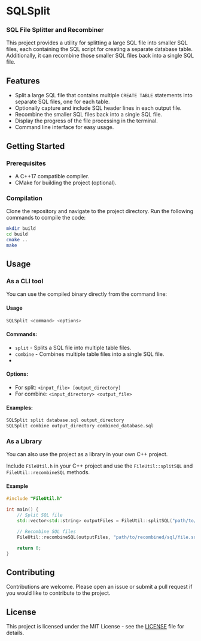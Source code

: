 # SQLSplit
### SQL File Splitter and Recombiner

This project provides a utility for splitting a large SQL file into smaller SQL files, each containing the SQL script for creating a separate database table. 
Additionally, it can recombine those smaller SQL files back into a single SQL file.

## Features

- Split a large SQL file that contains multiple `CREATE TABLE` statements into separate SQL files, one for each table.
- Optionally capture and include SQL header lines in each output file.
- Recombine the smaller SQL files back into a single SQL file.
- Display the progress of the file processing in the terminal.
- Command line interface for easy usage.

## Getting Started

### Prerequisites

- A C++17 compatible compiler.
- CMake for building the project (optional).

### Compilation

Clone the repository and navigate to the project directory. Run the following commands to compile the code:

```sh
mkdir build
cd build
cmake ..
make
```

## Usage

### As a CLI tool

You can use the compiled binary directly from the command line:

#### Usage

```sh
SQLSplit <command> <options>
```

#### Commands:

- `split` - Splits a SQL file into multiple table files.
- `combine` - Combines multiple table files into a single SQL file.
- 
#### Options:

- For split: `<input_file> [output_directory]`
- For combine: `<input_directory> <output_file>`

#### Examples:

```sh
SQLSplit split database.sql output_directory
SQLSplit combine output_directory combined_database.sql
```


### As a Library

You can also use the project as a library in your own C++ project.

Include `FileUtil.h` in your C++ project and use the `FileUtil::splitSQL` and `FileUtil::recombineSQL` methods.

#### Example

```cpp
#include "FileUtil.h"

int main() {
    // Split SQL file
    std::vector<std::string> outputFiles = FileUtil::splitSQL("path/to/large/sql/file.sql", "path/to/output/directory");

    // Recombine SQL files
    FileUtil::recombineSQL(outputFiles, "path/to/recombined/sql/file.sql");

    return 0;
}
```

## Contributing
Contributions are welcome. Please open an issue or submit a pull request if you would like to contribute to the project.

## License
This project is licensed under the MIT License - see the [LICENSE](LICENSE) file for details.